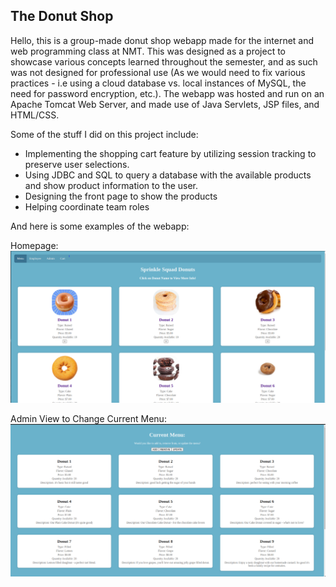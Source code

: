 ## The Donut Shop
Hello, this is a group-made donut shop webapp made for the internet and web programming class at NMT. This was designed as a project to showcase various concepts learned throughout the semester, and as such was not designed for professional use (As we would need to fix various practices - i.e using a cloud database vs. local instances of MySQL, the need for password encryption, etc.). The webapp was hosted and run on an Apache Tomcat Web Server, and made use of Java Servlets, JSP files, and HTML/CSS. 

Some of the stuff I did on this project include:
- Implementing the shopping cart feature by utilizing session tracking to preserve user selections.
- Using JDBC and SQL to query a database with the available products and show product information to the user. 
- Designing the front page to show the products
- Helping coordinate team roles

And here is some examples of the webapp: 

Homepage:
![Alt text](shop_ex/donutfrontex.png)

Admin View to Change Current Menu:
![Alt text](shop_ex/donutadminex.png)

